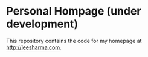 # Personal Hompage (under development)
This repository contains the code for my homepage at http://leesharma.com.
